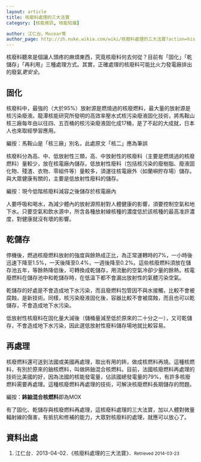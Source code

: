 ```yaml
---
layout: article
title: 核廢料處理的三大法寶
category: [核能資訊, 核能知識]

author: 江仁台、Mocear等
author_page: http://zh.nuke.wikia.com/wiki/核廢料處理的三大法寶?action=history
---
```



核廢料聽來是個讓人頭疼的麻煩東西，究竟核廢料何去何從？目前有「固化」「乾儲存」「再利用」三種處理方式。其實，正確處理的核廢料可能比火力發電廠排出的廢氣*更安全*。


## 固化

核廢料中，最強的（大於95%）放射源是燃燒過的核廢燃料，最大量的放射源是核污染廢液。龍潭核能研究所發明的高效率壓水式核污染廢液固化技術，將馬鞍山核三廠每年由以往四、五百桶的核污染廢液固化成17桶，是了不起的大成就，日本人也來取經學習應用。

<aside>
<p>編按：馬鞍山是「核三廠」別名，此處原文「核二」應為筆誤</p>
</aside>

核廢料分為高、中、低放射性三類，高、中放射性的核廢料（主要是燃燒過的核廢燃料）量較少，放在核電廠內儲存。低放射性廢料（包括核污染的廢樹脂、廢液固化物、殘渣、衣物、零組件等）量較多，須運往核電廠外（如蘭嶼貯存場）儲存。與大眾健康有關的，主要是低放射性廢料的儲存。

<aside>
<p>編按：現今低階核廢料減容之後儲存於核電廠內</p>
</aside>

人要呼吸和喝水，為減少體內的放射源照射對人體健康的影響，須要控制空氣和地下水。只要空氣和飲水源中，所含各種放射線核種的濃度低於該核種的最高准許濃度，對健康就沒有壞的影響。


## 乾儲存

停機後，燃過核廢燃料放射的強度與餘熱成正比，為正常運轉時的7%，一小時後迅速下降至1.5%，一天後降至0.4%，一週後降至0.2%。這些核廢燃料須放在儲存池五年，等餘熱降低後，可轉換成乾儲存，用流動的空氣冷卻少量的餘熱。核電廢燃料在儲存池中和乾儲存時，在低溫下都不會漏出放射性的氣體污染空氣。

乾儲存的好處是不會造成地下水污染，而且廢燃料包管因不與水接觸，比較不會被腐蝕，是新技術。同樣，核污染廢液固化後，容器比較不會被腐蝕，而且也可以乾儲存，不會造成地下水污染。

低放射性核廢料在固化量大減後（儲桶量減至低於原來的二十分之一），又可乾儲存，不會造成地下水污染，因此選低放射性廢料儲存場地就比較容易。


## 再處理
核廢燃料還可送到法國或美國再處理，取出有用的鈽，做成核燃料再燒。這種核燃料，有別於原來的鈾核燃料，叫做鈽鈾混合核燃料。目前，法國核廢燃料再處理的技術比美國的好，因為法國的核能發電量，佔該國總發電量的79%，有許多核廢燃料需要再處理。這種核廢燃料再處理的技術，可解決核廢燃料長期儲存的問題。

<aside>
<p>編按：<b>鈽鈾混合核燃料</b>即為MOX</p>
</aside>

有了固化、乾儲存與核廢燃料再處理，這核廢料處理的三大法寶，加以人體對微量輻射線的傷害，有抵抗和修補的能力，大眾對核廢料的處理，就應可以放心了。


## 資料出處

<ol class="reference">
<li>江仁台．2013-04-02．《核廢料處理的三大法寶》．<small>Retrieved 2014-03-23</small></li>
</ol>



















